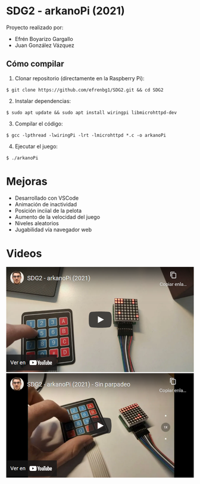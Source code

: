 # SDG2 - arkanoPi (2021)

Proyecto realizado por:

 - Efrén Boyarizo Gargallo
 - Juan González Vázquez

## Cómo compilar

 1. Clonar repositorio (directamente en la Raspberry Pi):
```console
$ git clone https://github.com/efrenbg1/SDG2.git && cd SDG2
```
 2. Instalar dependencias:
```console
$ sudo apt update && sudo apt install wiringpi libmicrohttpd-dev
```
 3. Compilar el código:
```console
$ gcc -lpthread -lwiringPi -lrt -lmicrohttpd *.c -o arkanoPi
```
 4. Ejecutar el juego:
```console
$ ./arkanoPi
```

# Mejoras

 - Desarrollado con VSCode
 - Animación de inactividad
 - Posición inciial de la pelota
 - Aumento de la velocidad del juego
 - Niveles aleatorios
 - Jugabilidad vía navegador web

# Videos
[![SDG2 - arkanoPi (2021)](/images/youtube1.png)](https://www.youtube.com/watch?v=xqU5KDnA7Vo "SDG2 - arkanoPi (2021)")
[![SDG2 - arkanoPi (2021) - Sin parpadeo](/images/youtube2.png)](https://youtu.be/3kmyAcbGGjY "SDG2 - arkanoPi (2021) - Sin parpadeo")

